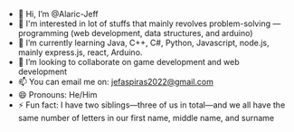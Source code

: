 - 👋 Hi, I’m @Alaric-Jeff
- 👀 I'm interested in lot of stuffs that mainly revolves problem-solving — programming (web development, data structures, and arduino) 
- 🌱 I’m currently learning Java, C++, C#, Python, Javascript, node.js, mainly express.js, react, Arduino.
- 💞️ I’m looking to collaborate on game development and web development
- 📫 You can email me on: jefaspiras2022@gmail.com
- 😄 Pronouns: He/Him
- ⚡ Fun fact: I have two siblings—three of us in total—and we all have the same number of letters in our first name, middle name, and surname

<!---
Alaric-Jeff/Alaric-Jeff is a ✨ special ✨ repository because its `README.md` (this file) appears on your GitHub profile.
You can click the Preview link to take a look at your changes.
--->
